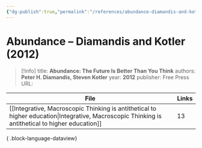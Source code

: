 ```yaml
---
{"dg-publish":true,"permalink":"/references/abundance-diamandis-and-kotler-2012/"}
---
```



# Abundance – Diamandis and Kotler (2012)

> [!info]
> title: **Abundance: The Future Is Better Than You Think**
> authors: **Peter H. Diamandis, Steven Kotler**
> year: **2012**
> publisher: Free Press
> URL: 



| File                                                                                                                                                | Links |
| --------------------------------------------------------------------------------------------------------------------------------------------------- | ----- |
| [[Integrative, Macroscopic Thinking is antithetical to higher education\|Integrative, Macroscopic Thinking is antithetical to higher education]] | 13    |

{ .block-language-dataview}